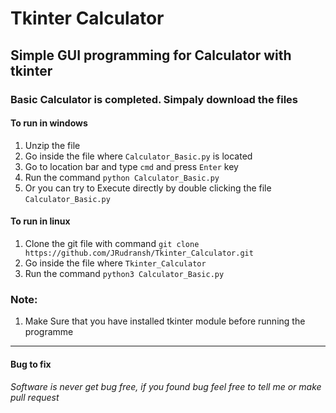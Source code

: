 # Tkinter Calculator
## Simple GUI programming for Calculator with tkinter
### Basic Calculator is completed. Simpaly download the files
#### To run in windows
1. Unzip the file
2. Go inside the file where `Calculator_Basic.py` is located
3. Go to location bar and type `cmd` and press `Enter` key
4. Run the command `python Calculator_Basic.py`
4. Or you can try to Execute directly by double clicking the file `Calculator_Basic.py`

#### To run in linux
1. Clone the git file with command `git clone https://github.com/JRudransh/Tkinter_Calculator.git`
2. Go inside the file where `Tkinter_Calculator`
3. Run the command `python3 Calculator_Basic.py`

### Note:
1. Make Sure that you have installed tkinter module before running the programme

************************************

#### Bug to fix
###### Software is never get bug free, if you found bug feel free to tell me or make pull request
